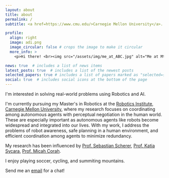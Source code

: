 ```yaml
---
layout: about
title: about
permalink: /
subtitle: <a href=https://www.cmu.edu/>Carnegie Mellon University</a>. <a href=https://www.google.com/maps/place/Pittsburgh,+PA/@40.431251,-80.1456465,11z/data=!3m1!4b1!4m6!3m5!1s0x8834f16f48068503:0x8df915a15aa21b34!8m2!3d40.4406248!4d-79.9958864!16zL20vMDY4cDI?entry=ttu>Pittsburgh</a>.

profile:
  align: right
  image: adi.png
  image_circular: false # crops the image to make it circular
  more_info: >
    <p>Hi there! <br><img src="/assets/img/me_at_ABC.jpg" alt="Me at Mt. Annapurna Base" style="width:75%;"> <br><small>(Me at Mt. Annapurna Base)</small></p>

news: true  # includes a list of news items
latest_posts: true  # includes a list of the newest posts
selected_papers: true # includes a list of papers marked as "selected={true}"
social: true  # includes social icons at the bottom of the page
---
```


I'm interested in solving real-world problems using Robotics and AI.  

I'm currently pursuing my Master's in Robotics at the [Robotics Institute, Carnegie Mellon University](https://www.ri.cmu.edu/), where my research focuses on coordinating among autonomous agents with perceptual negotiation in the human world. These are especially important as autonomous agents like robots become widespread and integrated into our lives. With my work, I address the problems of robot awareness, safe planning in a human environment, and efficient coordination among agents to minimize redundancy.

My research has been influenced by [Prof. Sebastian Scherer](https://theairlab.org/team/sebastian/), [Prof. Katia Sycara](https://www.ri.cmu.edu/ri-faculty/katia-sycara/), [Prof. Micah Corah](https://www.micahcorah.com/). 

I enjoy playing soccer, cycling, and summiting mountains. 


Send me an [email](mailto:rauniyar@cmu.edu) for a chat! 

<!-- Write your biography here. Tell the world about yourself. Link to your favorite [subreddit](http://reddit.com). You can put a picture in, too. The code is already in, just name your picture `prof_pic.jpg` and put it in the `img/` folder.

Put your address / P.O. box / other info right below your picture. You can also disable any of these elements by editing `profile` property of the YAML header of your `_pages/about.md`. Edit `_bibliography/papers.bib` and Jekyll will render your [publications page](/al-folio/publications/) automatically.

Link to your social media connections, too. This theme is set up to use [Font Awesome icons](https://fontawesome.com/) and [Academicons](https://jpswalsh.github.io/academicons/), like the ones below. Add your Facebook, Twitter, LinkedIn, Google Scholar, or just disable all of them. -->